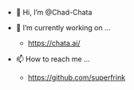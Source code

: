 - 👋 Hi, I’m @Chad-Chata

- 🔭 I’m currently working on ...
  - https://chata.ai/
- 📫 How to reach me ...
  - https://github.com/superfrink
<!---
- 
- 👀 I’m interested in ...
- 🌱 I’m currently learning ...
- 💞️ I’m looking to collaborate on ...
--->


<!---
Chad-Chata/Chad-Chata is a ✨ special ✨ repository because its `README.md` (this file) appears on your GitHub profile.
You can click the Preview link to take a look at your changes.
--->
